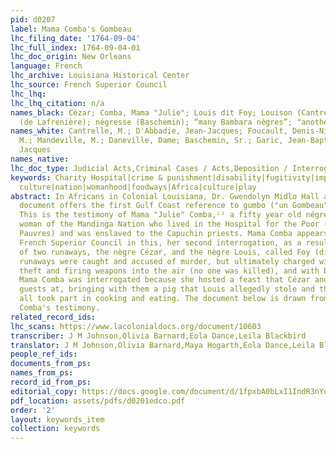 ```yaml
---
pid: d0207
label: Mama Comba's Gombeau
lhc_filing_date: '1764-09-04'
lhc_full_index: 1764-09-04-01
lhc_doc_origin: New Orleans
language: French
lhc_archive: Louisiana Historical Center
lhc_source: French Superior Council
lhc_lhq:
lhc_lhq_citation: n/a
names_black: Cézar; Comba, Mama "Julie"; Louis dit Foy; Louison (Cantrelle); Fatima
  (de Lafrenière); négresse (Baschemin); “many Bambara nègres”; "another négresse"
names_white: Cantrelle, M.; D'Abbadie, Jean-Jacques; Foucault, Denis-Nicolas; de Lafrenière,
  M.; Mandeville, M.; Daneville, Dame; Baschemin, Sr.; Garic, Jean-Baptiste; Fazende,
  Jacques
names_native:
lhc_doc_type: Judicial Acts,Criminal Cases / Acts,Deposition / Interrogation / Testimony
keywords: Charity Hospital|crime & punishment|disability|fugitivity|imprisonment|kinship|marronage|material
  culture|nation|womanhood|foodways|Africa|culture|play
abstract: In Africans in Colonial Louisiana, Dr. Gwendolyn Midlo Hall argues this
  document offers the first Gulf Coast reference to gumbo ("un Gombeau") in the archive.ⁱ
  This is the testimony of Mama "Julie" Comba,ⁱⁱ a fifty year old négresse, an African
  woman of the Mandinga Nation who lived in the Hospital for the Poor (L'Hôpital des
  Pauvres) and was enslaved to the Capuchin priests. Mama Comba appears before the
  French Superior Council in this, her second interrogation, as a result of the arrest
  of two runaways, the nègre Cézar, and the nègre Louis, called Foy (dit Foÿ). The
  runaways were caught and accused of murder, but ultimately charged with public drunkenness,
  theft and firing weapons into the air (no one was killed), and with being fugitives.
  Mama Comba was interrogated because she hosted a feast that Cézar and Louis were
  guests at, bringing with them a pig that Louis allegedly stole and that the guests
  all took part in cooking and eating. The document below is drawn from part of Mama
  Comba's testimony.
related_record_ids:
lhc_scans: https://www.lacolonialdocs.org/document/10603
transcriber: J M Johnson,Olivia Barnard,Eola Dance,Leila Blackbird
translator: J M Johnson,Olivia Barnard,Maya Hogarth,Eola Dance,Leila Blackbird
people_ref_ids:
documents_from_ps:
names_from_ps:
record_id_from_ps:
editorial_copy: https://docs.google.com/document/d/1fpxbA0bLxI1IndR3nYqmkMoXhvCUpGL8-RhN4KO1i1A/edit
pdf_location: assets/pdfs/d0201edco.pdf
order: '2'
layout: keywords_item
collection: keywords
---
```

